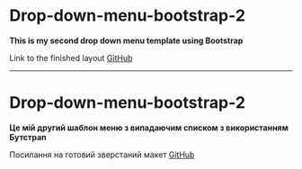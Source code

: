 # Drop-down-menu-bootstrap-2

**This is my second drop down menu template using Bootstrap**


Link to the finished layout [GitHub](https://alexhlv.github.io/Drop-down-menu-bootstrap-2/)

------------------------------------------------------------

# Drop-down-menu-bootstrap-2


**Це мій другий шаблон меню з випадаючим списком з використанням Бутстрап**


Посилання на готовий зверстаний макет [GitHub](https://alexhlv.github.io/Drop-down-menu-bootstrap-2/)
